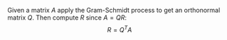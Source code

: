 Given a matrix $A$ apply the Gram-Schmidt process to get an orthonormal matrix $Q$. Then compute $R$ since $A = QR$:
$$
R = Q^T A
$$
